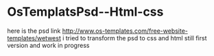 # OsTemplatsPsd--Html-css
here is the psd link http://www.os-templates.com/free-website-templates/wetwest
i tried to transform the psd to css and html still first version and work in progress

